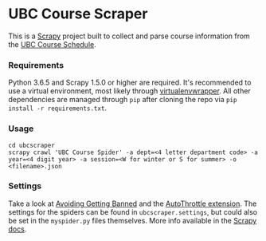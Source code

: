 # UBC Course Scraper

This is a [Scrapy](https://scrapy.org) project built to collect and parse course information from the [UBC Course Schedule](https://courses.students.ubc.ca).

### Requirements

Python 3.6.5 and Scrapy 1.5.0 or higher are required. It's recommended to use a virtual environment, most likely through [virtualenvwrapper](https://virtualenvwrapper.readthedocs.io/en/stable/). All other dependencies are managed through `pip` after cloning the repo via `pip install -r requirements.txt`.

### Usage

```shell
cd ubcscraper
scrapy crawl 'UBC Course Spider' -a dept=<4 letter department code> -a year=<4 digit year> -a session=<W for winter or S for summer> -o <filename>.json
```

### Settings

Take a look at [Avoiding Getting Banned](https://docs.scrapy.org/en/latest/topics/practices.html#avoiding-getting-banned) and the [AutoThrottle extension](https://docs.scrapy.org/en/latest/topics/autothrottle.html). The settings for the spiders can be found in `ubcscraper.settings`, but could also be set in the `myspider.py` files themselves. More info available in the [Scrapy docs](https://docs.scrapy.org/en/latest/topics/settings.html).
